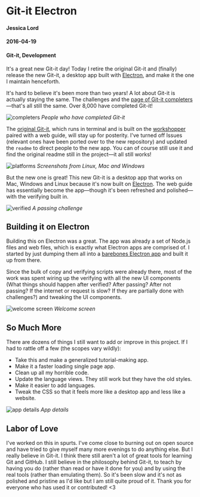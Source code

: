 # Git-it Electron
#### Jessica Lord
#### 2016-04-19
#### Git-it, Development

It's a great new Git-it day! Today I retire the original Git-it and (finally) release the new Git-it, a desktop app built with [Electron](), and make it the one I maintain henceforth.

It's hard to believe it's been more than two years!  A lot about Git-it is actually staying the same. The challenges and the [page of Git-it completers](http://jlord.us)—that's all still the same. Over 8,000 have completed Git-it!

![completers](https://cloud.githubusercontent.com/assets/1305617/14665471/5684b864-0688-11e6-9dcb-ff4dfad25300.png)
_People who have completed Git-it_

The [original Git-it](http://github.com/jlord/git-it), which runs in terminal and is built on the [workshopper](http://github.com/rvagg/workshopper) paired with a web guide, will stay up for posterity. I've turned off Issues (relevant ones have been ported over to the new repository) and updated the `readme` to direct people to the new app. You can of course still use it and find the original readme still in the project—it all still works!

![platforms](https://cloud.githubusercontent.com/assets/1305617/14665194/0c398390-0686-11e6-900a-36181bccd29f.png)
_Screenshots from Linux, Mac and Windows_

But the new one is great! This new Git-it is a desktop app that works on Mac, Windows and Linux because it's now built on [Electron](http://electron.atom.io). The web guide has essentially become the app—though it's been refreshed and polished—with the verifying built in.

![verified](https://cloud.githubusercontent.com/assets/1305617/14665714/fe00e30a-0689-11e6-8fb9-6c7378025aef.png)
_A passing challenge_

## Building it on Electron

Building this on Electron was a great. The app was already a set of Node.js files and web files, which is exactly what Electron apps are comprised of. I started by just dumping them all into a [barebones Electron app](https://github.com/electron/electron-quick-start) and built it up from there.

Since the bulk of copy and verifying scripts were already there, most of the work was spent wiring up the verifying with all the new UI components (What things should happen after verified? After passing? After not passing? If the internet or request is slow? If they are partially done with challenges?) and tweaking the UI components.

![welcome screen](https://cloud.githubusercontent.com/assets/1305617/14665757/458cd3d2-068a-11e6-81c5-b02a25dc86d1.png)
_Welcome screen_

## So Much More

There are dozens of things I still want to add or improve in this project. If I had to rattle off a few (the scopes vary wildly):

- Take this and make a generalized tutorial-making app.
- Make it a faster loading single page app.
- Clean up all my horrible code.
- Update the language views. They still work but they have the old styles.
- Make it easier to add languages.
- Tweak the CSS so that it feels more like a desktop app and less like a website.

![app details](https://cloud.githubusercontent.com/assets/1305617/14666822/87857432-0690-11e6-9294-40a6f2b50f66.png)
_App details_

## Labor of Love

I've worked on this in spurts. I've come close to burning out on open source and have tried to give myself many more evenings to do anything else. But I really believe in Git-it. I think there still aren't a lot of great tools for learning Git and GitHub. I still believe in the philosophy behind Git-it, to teach by having you do (rather than read or have it done for you) and by using the real tools (rather than emulating them). So it's been slow and it's not as polished and pristine as I'd like but I am still quite proud of it. Thank you for everyone who has used it or contributed! <3
